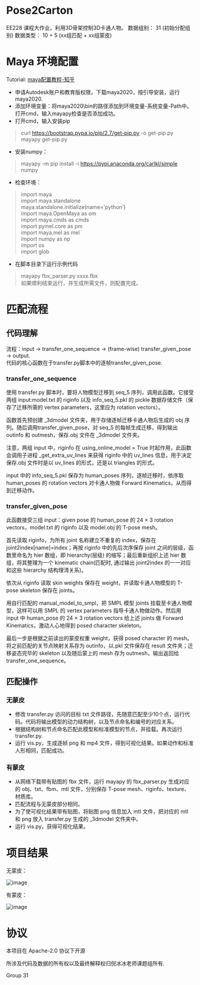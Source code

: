 # Pose2Carton 

EE228 课程大作业，利用3D骨架控制3D卡通人物。
数据组别： 31 (初始分配组别)
数据类型： 10 + 5 (xx组匹配 + xx组蒙皮)

# Maya 环境配置

Tutorial: [maya配置教程-知乎](https://zhuanlan.zhihu.com/p/367649237)<br>

* 申请Autodesk账户和教育版权限，下载maya2020，按引导安装，运行maya2020.
* 添加环境变量：将maya2020\bin的路径添加到环境变量-系统变量-Path中。打开cmd，输入mayapy检查是否添加成功。
* 打开cmd，输入安装pip
>curl https://bootstrap.pypa.io/pip/2.7/get-pip.py -o get-pip.py<br>
>mayapy get-pip.py
* 安装numpy：
>mayapy -m pip install -i https://pypi.anaconda.org/carlkl/simple numpy
* 检查环境：
>import maya<br>
>import maya.standalone<br>
>maya.standalone.initialize(name='python')<br>
>import maya.OpenMaya as om<br>
>import maya.cmds as cmds<br>
>import pymel.core as pm<br>
>import maya.mel as mel<br>
>import numpy as np<br>
>import os<br>
>import glob
* 在脚本目录下运行示例代码
>mayapy fbx_parser.py xxxx.fbx<br>
如果顺利结束运行，并生成所需文件，则配置完成。

# 匹配流程

## 代码理解
流程：input -> transfer_one_sequence -> (frame-wise) transfer_given_pose -> output.<br>
代码的核心函数在于transfer.py脚本中的逐帧transfer_given_pose.

### transfer_one_sequence

使用 transfer.py 脚本时，要将人物模型迁移到 seq_5 序列，调用此函数。它接受两组 input:model.txt 的 riginfo 以及 info_seq_5.pkl 的 pickle 数据存储文件（保存了迁移所需的 vertex parameters，这里应为 rotation vectors）。

函数首先预创建 \_3dmodel 文件夹，用于存储逐帧迁移卡通人物后生成的 obj 序列。随后调用transfer_given_pose，对 seq_5 的每帧生成迁移，得到输出 outinfo 和 outmesh，保存.obj 文件在
\_3dmodel 文件夹。

注意，两组 input 中，riginfo 在 using_online_model = True 时起作用，此函数会调用子进程 \_get_extra_uv_lines 来获得 riginfo 中的 uv_lines 信息，用于决定保存.obj 文件时是以 uv_lines
的形式，还是以 triangles 的形式。

input 中的 info_seq_5.pkl 保存为 human_poses 序列，逐帧迁移时，依序取 human_poses 的 rotation vectors 对卡通人物做 Forward Kinematics，从而得到迁移动作。

### transfer_given_pose
此函数接受三组 input：given pose 的 human_pose 的 24 × 3 rotation vectors，model.txt 的 riginfo 以及 model.obj 的 T-pose mesh。

首先读取 riginfo，为所有 joint 名称建立不重复的 index，保存在 joint2index[name]=index；再按 riginfo 中的先后次序保存 joint 之间的层级，函数里命名为 hier 数组，即 hierarchy(层级) 的缩写；最后重新组织上述 hier 数组，将其整理为一个 kinematic chain(匹配时, 通过输出 joint2index 的一一对应和这些 hierarchy 结构理清关系)。

依次从 riginfo 读取 skin weights 保存在 weight，并读取卡通人物模型的 T-pose skeleton 保存在 joints。

用自行匹配的 manual_model_to_smpl，把 SMPL 模型 joints 挂载至卡通人物模型，这样可以用 SMPL 的 vertex parameters 指导卡通人物做动作。然后用 input 中 human_pose 的 24 × 3 rotation vectors 给上述 joints 做 Forward Kinematics，激动人心地得到 posed character skeleton。

最后一步是根据之前读出的蒙皮权重 weight，获得 posed character 的 mesh。将之前匹配的关节点映射关系存为 outinfo，以.pkl 文件保存在 result 文件夹；迁移姿态完毕的 skeleton 以及随后蒙上的 mesh 存为 outmesh，输出返回给 transfer_one_sequence。

## 匹配操作

### 无蒙皮
* 修改 transfer.py 访问的目标 txt 文件路径，先随意匹配至少10个点，运行代码。代码将输出模型的动力结构树，以及节点命名和编号的对应关系。
* 根据结构树和节点命名匹配此模型和标准模型的节点，并挂载。再次运行 transfer.py.
* 运行 vis.py，生成逐帧 png 和 mp4 文件，得到可视化结果。如果动作和标准人形相同，匹配成功。

### 有蒙皮
* 从网络下载带有贴图的 fbx 文件，运行 mayapy 的 fbx_parser.py 生成对应的 obj、txt、fbm、mtl 文件，分别保存 T-pose mesh、riginfo、texture、材质库。
* 匹配流程与无蒙皮部分相同。
* 为了使可视化结果带有贴图，将贴图 png 信息加入 mtl 文件，把对应的 mtl 和 png 放入 transfer.py 生成的 _3dmodel 文件夹中。
* 运行 vis.py，获得可视化结果。

# 项目结果

无蒙皮：

![image](../img/pic1.png)

有蒙皮：

![image](../img/pic2.png)

# 协议 
本项目在 Apache-2.0 协议下开源

所涉及代码及数据的所有权以及最终解释权归倪冰冰老师课题组所有.

Group 31
